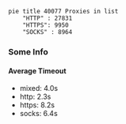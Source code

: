
```mermaid
pie title 40077 Proxies in list
    "HTTP" : 27831
    "HTTPS": 9950
    "SOCKS" : 8964
```

### Some Info
#### Average Timeout

- mixed: 4.0s
- http: 2.3s
- https: 8.2s
- socks: 6.4s